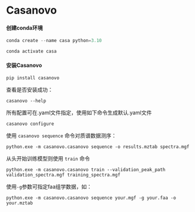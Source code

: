 # Casanovo

#### 创建conda环境



```python
conda create --name casa python=3.10
```

```
conda activate casa
```

#### 安装Casanovo

```
pip install casanovo
```

查看是否安装成功：

```
casanovo --help
```

所有配置可在.yaml文件指定，使用如下命令生成默认.yaml文件

```
casanovo configure
```

使用 `casanovo sequence` 命令对质谱数据测序：

```
python.exe -m casanovo.casanovo sequence -o results.mztab spectra.mgf
```

从头开始训练模型则使用 `train` 命令

```
python.exe -m casanovo.casanovo train --validation_peak_path validation_spectra.mgf training_spectra.mgf
```

使用`-g`参数可指定faa组学数据，如：

```
python.exe -m casanovo.casanovo sequence your.mgf -g your.faa -o your.mztab
```
